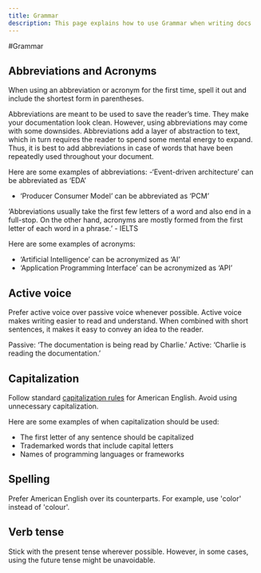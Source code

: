 ```yaml
---
title: Grammar
description: This page explains how to use Grammar when writing docs
---
```

#Grammar


## Abbreviations and Acronyms

When using an abbreviation or acronym for the first time, spell it out and include the shortest form in parentheses. 

Abbreviations are meant to be used to save the reader’s time. They make your documentation look clean. However, using abbreviations may come with some downsides. Abbreviations add a layer of abstraction to text, which in turn requires the reader to spend some mental energy to expand. Thus, it is best to add abbreviations in case of words that have been repeatedly used throughout your document. 

Here are some examples of abbreviations:
-‘Event-driven architecture’ can be abbreviated as ‘EDA’
- ‘Producer Consumer Model’ can be abbreviated as ‘PCM’

‘Abbreviations usually take the first few letters of a word and also end in a full-stop. On the other hand, acronyms are mostly formed from the first letter of each word in a phrase.’ - IELTS

Here are some examples of acronyms:
- ‘Artificial Intelligence’ can be acronymized as ‘AI’
- ‘Application Programming Interface’ can be acronymized as ‘API’


## Active voice

Prefer active voice over passive voice whenever possible. Active voice makes writing easier to read and understand. When combined with short sentences, it makes it easy to convey an idea to the reader.

Passive: ‘The documentation is being read by Charlie.’
Active: ‘Charlie is reading the documentation.’

## Capitalization

Follow standard [capitalization rules](https://owl.purdue.edu/owl/general_writing/mechanics/help_with_capitals.html) for American English. Avoid using unnecessary capitalization.

Here are some examples of when capitalization should be used:
- The first letter of any sentence should be capitalized
- Trademarked words that include capital letters
- Names of programming languages or frameworks 

## Spelling

Prefer American English over its counterparts. For example, use 'color' instead of 'colour'.

## Verb tense

Stick with the present tense wherever possible. However, in some cases, using the future tense might be unavoidable.